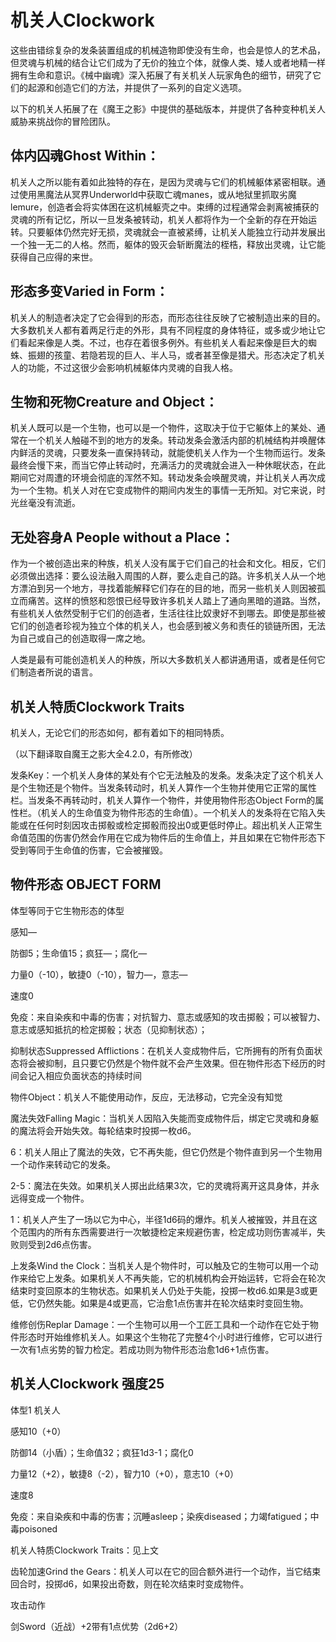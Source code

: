 # 机关人Clockwork

这些由错综复杂的发条装置组成的机械造物即使没有生命，也会是惊人的艺术品，但灵魂与机械的结合让它们成为了无价的独立个体，就像人类、矮人或者地精一样拥有生命和意识。《械中幽魂》深入拓展了有关机关人玩家角色的细节，研究了它们的起源和创造它们的方法，并提供了一系列的自定义选项。

以下的机关人拓展了在《魔王之影》中提供的基础版本，并提供了各种变种机关人威胁来挑战你的冒险团队。

## 体内囚魂Ghost Within：

机关人之所以能有着如此独特的存在，是因为灵魂与它们的机械躯体紧密相联。通过使用黑魔法从冥界Underworld中获取亡魂manes，或从地狱里抓取劣魔lemure，创造者会将实体困在这机械躯壳之中。束缚的过程通常会剥离被捕获的灵魂的所有记忆，所以一旦发条被转动，机关人都将作为一个全新的存在开始运转。只要躯体仍然完好无损，灵魂就会一直被紧缚，让机关人能独立行动并发展出一个独一无二的人格。然而，躯体的毁灭会斩断魔法的桎梏，释放出灵魂，让它能获得自己应得的来世。

## 形态多变Varied in Form：

机关人的制造者决定了它会得到的形态，而形态往往反映了它被制造出来的目的。大多数机关人都有着两足行走的外形，具有不同程度的身体特征，或多或少地让它们看起来像是人类。不过，也存在着很多例外。有些机关人看起来像是巨大的蜘蛛、振翅的孩童、若隐若现的巨人、半人马，或者甚至像是猎犬。形态决定了机关人的功能，不过这很少会影响机械躯体内灵魂的自我人格。

## 生物和死物Creature and Object：

机关人既可以是一个生物，也可以是一个物件，这取决于位于它躯体上的某处、通常在一个机关人触碰不到的地方的发条。转动发条会激活内部的机械结构并唤醒体内鲜活的灵魂，只要发条一直保持转动，就能使机关人作为一个生物而运行。发条最终会慢下来，而当它停止转动时，充满活力的灵魂就会进入一种休眠状态，在此期间它对周遭的环境会彻底的浑然不知。转动发条会唤醒灵魂，并让机关人再次成为一个生物。机关人对在它变成物件的期间内发生的事情一无所知。对它来说，时光丝毫没有流逝。

## 无处容身A People without a Place：

作为一个被创造出来的种族，机关人没有属于它们自己的社会和文化。相反，它们必须做出选择：要么设法融入周围的人群，要么走自己的路。许多机关人从一个地方漂泊到另一个地方，寻找着能解释它们存在的目的地，而另一些机关人则因被孤立而痛苦。这样的愤怒和怨恨已经导致许多机关人踏上了通向黑暗的道路。当然，有些机关人依然受制于它们的创造者，生活往往比奴隶好不到哪去。即使是那些被它们的创造者珍视为独立个体的机关人，也会感到被义务和责任的锁链所困，无法为自己或自己的创造取得一席之地。

人类是最有可能创造机关人的种族，所以大多数机关人都讲通用语，或者是任何它们制造者所说的语言。

## 机关人特质Clockwork Traits

机关人，无论它们的形态如何，都有着如下的相同特质。

（以下翻译取自魔王之影大全4.2.0，有所修改）

发条Key：一个机关人身体的某处有个它无法触及的发条。发条决定了这个机关人是个生物还是个物件。当发条转动时，机关人算作一个生物并使用它正常的属性栏。当发条不再转动时，机关人算作一个物件，并使用物件形态Object
Form的属性栏。（机关人的生命值变为物件形态的生命值）。一个机关人的发条将在它陷入失能或在任何时刻因攻击掷骰或检定掷骰而投出0或更低时停止。超出机关人正常生命值范围的伤害仍然会作用在它成为物件后的生命值上，并且如果在它物件形态下受到等同于生命值的伤害，它会被摧毁。

## 物件形态 OBJECT FORM

体型等同于它生物形态的体型

感知—

防御5；生命值15；疯狂—；腐化—

力量0（-10），敏捷0（-10），智力—，意志—

速度0

免疫：来自染疾和中毒的伤害；对抗智力、意志或感知的攻击掷骰；可以被智力、意志或感知抵抗的检定掷骰；状态（见抑制状态）；

抑制状态Suppressed
Afflictions：在机关人变成物件后，它所拥有的所有负面状态将会被抑制，且只要它仍然是个物件就不会产生效果。但在物件形态下经历的时间会记入相应负面状态的持续时间

物件Object：机关人不能使用动作，反应，无法移动，它完全没有知觉

魔法失效Falling
Magic：当机关人因陷入失能而变成物件后，绑定它灵魂和身躯的魔法将会开始失效。每轮结束时投掷一枚d6。

6：机关人阻止了魔法的失效，它不再失能，但它仍然是个物件直到另一个生物用一个动作来转动它的发条。

2-5：魔法在失效。如果机关人掷出此结果3次，它的灵魂将离开这具身体，并永远得变成一个物件。

1：机关人产生了一场以它为中心，半径1d6码的爆炸。机关人被摧毁，并且在这个范围内的所有东西需要进行一次敏捷检定来规避伤害，检定成功则伤害减半，失败则受到2d6点伤害。

上发条Wind the
Clock：当机关人是个物件时，可以触及它的生物可以用一个动作来给它上发条。如果机关人不再失能，它的机械机构会开始运转，它将会在轮次结束时变回原本的生物状态。如果机关人仍处于失能，投掷一枚d6.如果是3或更低，它仍然失能。如果是4或更高，它治愈1点伤害并在轮次结束时变回生物。

维修创伤Replar
Damage：一个生物可以用一个工匠工具和一个动作在它处于物件形态时开始维修机关人。如果这个生物花了完整4个小时进行维修，它可以进行一次有1点劣势的智力检定。若成功则为物件形态治愈1d6+1点伤害。

## 机关人Clockwork 强度25

体型1 机关人

感知10（+0）

防御14（小盾）；生命值32；疯狂1d3-1；腐化0

力量12（+2），敏捷8（-2），智力10（+0），意志10（+0）

速度8

免疫：来自染疾和中毒的伤害；沉睡asleep；染疾diseased；力竭fatigued；中毒poisoned

机关人特质Clockwork Traits：见上文

齿轮加速Grind the
Gears：机关人可以在它的回合额外进行一个动作，当它结束回合时，投掷d6，如果投出奇数，则在轮次结束时变成物件。

攻击动作

剑Sword（近战）+2带有1点优势（2d6+2）
